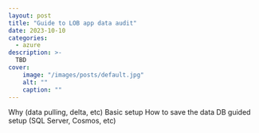 ```yaml
---
layout: post
title: "Guide to LOB app data audit"
date: 2023-10-10
categories:
  - azure
description: >-
  TBD
cover:
    image: "/images/posts/default.jpg"
    alt: ""
    caption: ""
---
```


Why (data pulling, delta, etc)
Basic setup
How to save the data
DB guided setup (SQL Server, Cosmos, etc)